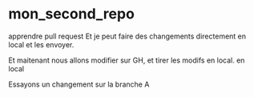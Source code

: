 # mon_second_repo
apprendre pull request
Et je peut faire des changements directement en local et les envoyer.

Et maitenant nous allons modifier sur GH, et tirer les modifs en local.
en local

Essayons un changement sur la branche A